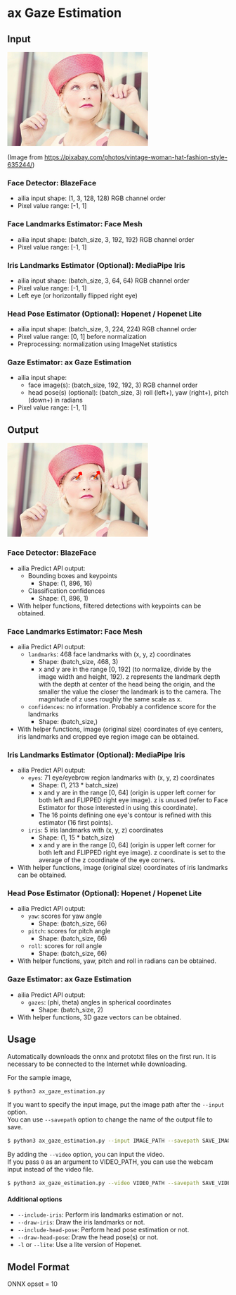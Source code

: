 # ax Gaze Estimation

## Input

<img src="woman_face.jpg" width="320px">

(Image from https://pixabay.com/photos/vintage-woman-hat-fashion-style-635244/)

### Face Detector: BlazeFace

- ailia input shape: (1, 3, 128, 128) RGB channel order
- Pixel value range: [-1, 1]

### Face Landmarks Estimator: Face Mesh

- ailia input shape: (batch_size, 3, 192, 192) RGB channel order
- Pixel value range: [-1, 1]

### Iris Landmarks Estimator (Optional): MediaPipe Iris

- ailia input shape: (batch_size, 3, 64, 64) RGB channel order
- Pixel value range: [-1, 1]
- Left eye (or horizontally flipped right eye)

### Head Pose Estimator (Optional): Hopenet / Hopenet Lite

- ailia input shape: (batch_size, 3, 224, 224) RGB channel order
- Pixel value range: [0, 1] before normalization
- Preprocessing: normalization using ImageNet statistics

### Gaze Estimator: ax Gaze Estimation

- ailia input shape:
  - face image(s): (batch_size, 192, 192, 3) RGB channel order
  - head pose(s) (optional): (batch_size, 3) roll (left+), yaw (right+), pitch (down+) in radians
- Pixel value range: [-1, 1]

## Output

<img src="output.png" width="320px">

### Face Detector: BlazeFace

- ailia Predict API output:
  - Bounding boxes and keypoints
    - Shape: (1, 896, 16)
  - Classification confidences
    - Shape: (1, 896, 1)
- With helper functions, filtered detections with keypoints can be obtained.

### Face Landmarks Estimator: Face Mesh

- ailia Predict API output:
  - `landmarks`: 468 face landmarks with (x, y, z) coordinates
    - Shape: (batch_size, 468, 3)
    - x and y are in the range [0, 192] (to normalize, divide by the image width
    and height, 192). z represents the landmark depth with the depth at center
    of the head being the origin, and the smaller the value the closer the
    landmark is to the camera. The magnitude of z uses roughly the same scale as
    x.
  - `confidences`: no information. Probably a confidence score for the landmarks
    - Shape: (batch_size,)
- With helper functions, image (original size) coordinates of eye centers, iris landmarks and
cropped eye region image can be obtained.

### Iris Landmarks Estimator (Optional): MediaPipe Iris

- ailia Predict API output:
  - `eyes`: 71 eye/eyebrow region landmarks with (x, y, z) coordinates
    - Shape: (1, 213 * batch_size)
    - x and y are in the range [0, 64] (origin is upper left corner for both
    left and FLIPPED right eye image). z is unused (refer to Face Estimator
    for those interested in using this coordinate).
    - The 16 points defining one eye's contour is refined with this estimator
    (16 first points).
  - `iris`: 5 iris landmarks with (x, y, z) coordinates
    - Shape: (1, 15 * batch_size)
    - x and y are in the range [0, 64] (origin is upper left corner for both
    left and FLIPPED right eye image). z coordinate is set to the average of the
    z coordinate of the eye corners.
- With helper functions, image (original size) coordinates of iris landmarks can
be obtained.

### Head Pose Estimator (Optional): Hopenet / Hopenet Lite

- ailia Predict API output:
  - `yaw`: scores for yaw angle
    - Shape: (batch_size, 66)
  - `pitch`: scores for pitch angle
    - Shape: (batch_size, 66)
  - `roll`: scores for roll angle
    - Shape: (batch_size, 66)
- With helper functions, yaw, pitch and roll in radians can be obtained.

### Gaze Estimator: ax Gaze Estimation

- ailia Predict API output:
  - `gazes`: (phi, theta) angles in spherical coordinates
    - Shape: (batch_size, 2)
- With helper functions, 3D gaze vectors can be obtained.

## Usage

Automatically downloads the onnx and prototxt files on the first run.
It is necessary to be connected to the Internet while downloading.

For the sample image,
``` bash
$ python3 ax_gaze_estimation.py 
```

If you want to specify the input image, put the image path after the `--input` option.  
You can use `--savepath` option to change the name of the output file to save.
```bash
$ python3 ax_gaze_estimation.py --input IMAGE_PATH --savepath SAVE_IMAGE_PATH
```

By adding the `--video` option, you can input the video.   
If you pass `0` as an argument to VIDEO_PATH, you can use the webcam input instead of the video file.
```bash
$ python3 ax_gaze_estimation.py --video VIDEO_PATH --savepath SAVE_VIDEO_PATH
```

#### Additional options

- `--include-iris`: Perform iris landmarks estimation or not.
- `--draw-iris`: Draw the iris landmarks or not.
- `--include-head-pose`: Perform head pose estimation or not.
- `--draw-head-pose`: Draw the head pose(s) or not.
- `-l` or `--lite`: Use a lite version of Hopenet.

## Model Format

ONNX opset = 10

